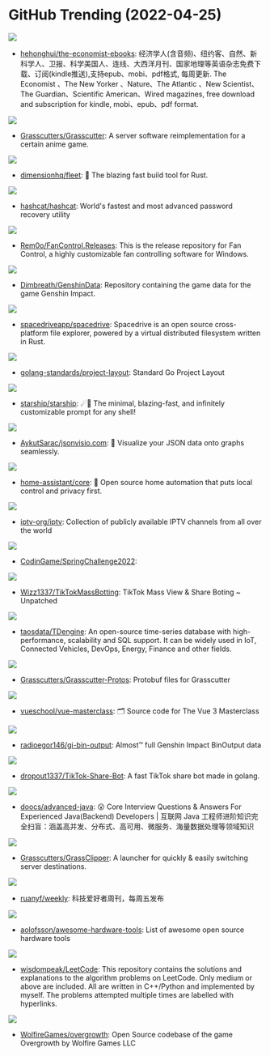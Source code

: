 # GitHub Trending (2022-04-25)

![](https://img.shields.io/badge/CSS-New%20629-green?style=flat-square&logo=appveyor)
- [hehonghui/the-economist-ebooks](https://github.com/hehonghui/the-economist-ebooks): 经济学人(含音频)、纽约客、自然、新科学人、卫报、科学美国人、连线、大西洋月刊、国家地理等英语杂志免费下载、订阅(kindle推送),支持epub、mobi、pdf格式, 每周更新. The Economist 、The New Yorker 、Nature、The Atlantic 、New Scientist、The Guardian、Scientific American、Wired magazines, free download and subscription for kindle, mobi、epub、pdf format.

![](https://img.shields.io/badge/Java-New%20618-green?style=flat-square&logo=appveyor)
- [Grasscutters/Grasscutter](https://github.com/Grasscutters/Grasscutter): A server software reimplementation for a certain anime game.

![](https://img.shields.io/badge/Rust-New%20230-green?style=flat-square&logo=appveyor)
- [dimensionhq/fleet](https://github.com/dimensionhq/fleet): 🚀 The blazing fast build tool for Rust.

![](https://img.shields.io/badge/C-New%20108-green?style=flat-square&logo=appveyor)
- [hashcat/hashcat](https://github.com/hashcat/hashcat): World's fastest and most advanced password recovery utility

![](https://img.shields.io/badge/none-New%20184-green?style=flat-square&logo=appveyor)
- [Rem0o/FanControl.Releases](https://github.com/Rem0o/FanControl.Releases): This is the release repository for Fan Control, a highly customizable fan controlling software for Windows.

![](https://img.shields.io/badge/none-New%2035-green?style=flat-square&logo=appveyor)
- [Dimbreath/GenshinData](https://github.com/Dimbreath/GenshinData): Repository containing the game data for the game Genshin Impact.

![](https://img.shields.io/badge/TypeScript-New%2093-green?style=flat-square&logo=appveyor)
- [spacedriveapp/spacedrive](https://github.com/spacedriveapp/spacedrive): Spacedrive is an open source cross-platform file explorer, powered by a virtual distributed filesystem written in Rust.

![](https://img.shields.io/badge/Makefile-New%2037-green?style=flat-square&logo=appveyor)
- [golang-standards/project-layout](https://github.com/golang-standards/project-layout): Standard Go Project Layout

![](https://img.shields.io/badge/Rust-New%20312-green?style=flat-square&logo=appveyor)
- [starship/starship](https://github.com/starship/starship): ☄🌌️ The minimal, blazing-fast, and infinitely customizable prompt for any shell!

![](https://img.shields.io/badge/TypeScript-New%2085-green?style=flat-square&logo=appveyor)
- [AykutSarac/jsonvisio.com](https://github.com/AykutSarac/jsonvisio.com): 🧩 Visualize your JSON data onto graphs seamlessly.

![](https://img.shields.io/badge/Python-New%2054-green?style=flat-square&logo=appveyor)
- [home-assistant/core](https://github.com/home-assistant/core): 🏡 Open source home automation that puts local control and privacy first.

![](https://img.shields.io/badge/JavaScript-New%2084-green?style=flat-square&logo=appveyor)
- [iptv-org/iptv](https://github.com/iptv-org/iptv): Collection of publicly available IPTV channels from all over the world

![](https://img.shields.io/badge/Java-New%205-green?style=flat-square&logo=appveyor)
- [CodinGame/SpringChallenge2022](https://github.com/CodinGame/SpringChallenge2022): 

![](https://img.shields.io/badge/Python-New%20105-green?style=flat-square&logo=appveyor)
- [Wizz1337/TikTokMassBotting](https://github.com/Wizz1337/TikTokMassBotting): TikTok Mass View & Share Boting ~ Unpatched

![](https://img.shields.io/badge/C-New%2021-green?style=flat-square&logo=appveyor)
- [taosdata/TDengine](https://github.com/taosdata/TDengine): An open-source time-series database with high-performance, scalability and SQL support. It can be widely used in IoT, Connected Vehicles, DevOps, Energy, Finance and other fields.

![](https://img.shields.io/badge/none-New%209-green?style=flat-square&logo=appveyor)
- [Grasscutters/Grasscutter-Protos](https://github.com/Grasscutters/Grasscutter-Protos): Protobuf files for Grasscutter

![](https://img.shields.io/badge/CSS-New%2029-green?style=flat-square&logo=appveyor)
- [vueschool/vue-masterclass](https://github.com/vueschool/vue-masterclass): 🗂 Source code for The Vue 3 Masterclass

![](https://img.shields.io/badge/none-New%2019-green?style=flat-square&logo=appveyor)
- [radioegor146/gi-bin-output](https://github.com/radioegor146/gi-bin-output): Almost™ full Genshin Impact BinOutput data

![](https://img.shields.io/badge/Go-New%208-green?style=flat-square&logo=appveyor)
- [dropout1337/TikTok-Share-Bot](https://github.com/dropout1337/TikTok-Share-Bot): A fast TikTok share bot made in golang.

![](https://img.shields.io/badge/Java-New%2038-green?style=flat-square&logo=appveyor)
- [doocs/advanced-java](https://github.com/doocs/advanced-java): 😮 Core Interview Questions & Answers For Experienced Java(Backend) Developers | 互联网 Java 工程师进阶知识完全扫盲：涵盖高并发、分布式、高可用、微服务、海量数据处理等领域知识

![](https://img.shields.io/badge/JavaScript-New%2023-green?style=flat-square&logo=appveyor)
- [Grasscutters/GrassClipper](https://github.com/Grasscutters/GrassClipper): A launcher for quickly & easily switching server destinations.

![](https://img.shields.io/badge/none-New%2034-green?style=flat-square&logo=appveyor)
- [ruanyf/weekly](https://github.com/ruanyf/weekly): 科技爱好者周刊，每周五发布

![](https://img.shields.io/badge/none-New%2099-green?style=flat-square&logo=appveyor)
- [aolofsson/awesome-hardware-tools](https://github.com/aolofsson/awesome-hardware-tools): List of awesome open source hardware tools

![](https://img.shields.io/badge/C%2B%2B-New%2017-green?style=flat-square&logo=appveyor)
- [wisdompeak/LeetCode](https://github.com/wisdompeak/LeetCode): This repository contains the solutions and explanations to the algorithm problems on LeetCode. Only medium or above are included. All are written in C++/Python and implemented by myself. The problems attempted multiple times are labelled with hyperlinks.

![](https://img.shields.io/badge/C%2B%2B-New%20153-green?style=flat-square&logo=appveyor)
- [WolfireGames/overgrowth](https://github.com/WolfireGames/overgrowth): Open Source codebase of the game Overgrowth by Wolfire Games LLC

